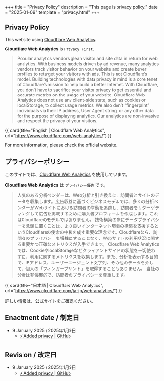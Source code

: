 +++
title = "Privacy Policy"
description = "This page is privacy policy."
date = "2025-01-09"
template = "privacy.html"
+++

## Privacy Policy

This website using [Cloudflare Web Analytics](https://www.cloudflare.com/web-analytics/).

**Cloudflare Web Analytics** is `Privacy First`.

> Popular analytics vendors glean visitor and site data in return for web analytics. With business models driven by ad revenue, many analytics vendors track visitor behavior on your website and create buyer profiles to retarget your visitors with ads. This is not Cloudflare’s model.
> Building technologies with data privacy in mind is a core tenet of Cloudflare’s mission to help build a better Internet. With Cloudflare, you don’t have to sacrifice your visitor privacy to get essential and accurate metrics on the usage of your website.
> Cloudflare Web Analytics does not use any client-side state, such as cookies or localStorage, to collect usage metrics. We also don’t “fingerprint” individuals via their IP address, User Agent string, or any other data for the purpose of displaying analytics.
> Our analytics are non-invasive and respect the privacy of your visitors.

{{ card(title="English | Cloudflare Web Analytics", url="https://www.cloudflare.com/web-analytics/") }}

For more information, please check the official website.

## プライバシーポリシー

このサイトでは、[Cloudflare Web Analytics](https://www.cloudflare.com/ja-jp/web-analytics/) を使用しています。

**Cloudflare Web Analytics** は `プライバシー優先` です。

> 人気のある分析ベンダーは、Web分析と引き換えに、訪問者とサイトのデータを収集します。広告収益に基づくビジネスモデルでは、多くの分析ベンダーがWebサイトにおける訪問者の挙動を追跡し、訪問者をリターゲティングして広告を掲載するために購入者プロフィールを作成します。これはCloudflareのモデルではありません。
> 技術構築の際にデータプライバシーを念頭に置くことは、より良いインターネット環境の構築を支援するというCloudflareの使命の中核を成す重要な理念です。Cloudflareなら、訪問者のプライバシーを犠牲にすることなく、Webサイトの利用状況に関する重要かつ正確なメトリクスが入手できます。
> Cloudflare Web Analyticsでは、CookieやlocalStorageなどクライアントサイドの状態を一切使わずに、利用に関するメトリクスを収集します。また、分析を表示する目的で、IPアドレス、ユーザーエージェント文字列、その他のデータを介して、個人の「フィンガープリント」を取得することもありません。
> 当社の分析は非侵襲的で、訪問者のプライバシーを尊重します。

{{ card(title="日本語 | Cloudflare Web Analytics", url="https://www.cloudflare.com/ja-jp/web-analytics/") }}

詳しい情報は、公式サイトをご確認ください。

## Enactment date / 制定日

- 9 January 2025 / 2025年1月9日
  - [⚡ Added privacy | GitHub](https://github.com/Daiki48/dnfolio/commit/c0432fbd2428392884899b0a283c664258b3fbc3)

## Revision / 改定日

- 9 January 2025 / 2025年1月9日
  - [⚡ Added privacy | GitHub](https://github.com/Daiki48/dnfolio/commit/c0432fbd2428392884899b0a283c664258b3fbc3)
